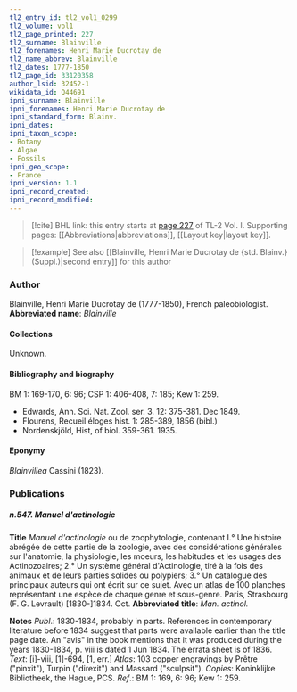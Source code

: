 ```yaml
---
tl2_entry_id: tl2_vol1_0299
tl2_volume: vol1
tl2_page_printed: 227
tl2_surname: Blainville
tl2_forenames: Henri Marie Ducrotay de
tl2_name_abbrev: Blainville
tl2_dates: 1777-1850
tl2_page_id: 33120358
author_lsid: 32452-1
wikidata_id: Q44691
ipni_surname: Blainville
ipni_forenames: Henri Marie Ducrotay de
ipni_standard_form: Blainv.
ipni_dates: 
ipni_taxon_scope: 
- Botany
- Algae
- Fossils
ipni_geo_scope: 
- France
ipni_version: 1.1
ipni_record_created: 
ipni_record_modified:
---
```



> [!cite] BHL link: this entry starts at [page 227](https://www.biodiversitylibrary.org/page/33120358) of TL-2 Vol. I.
> Supporting pages: [[Abbreviations|abbreviations]], [[Layout key|layout key]].

> [!example] See also [[Blainville, Henri Marie Ducrotay de {std. Blainv.} (Suppl.)|second entry]] for this author

### Author

Blainville, Henri Marie Ducrotay de (1777-1850), French paleobiologist. 
**Abbreviated name**: *Blainville*

#### Collections

Unknown.

#### Bibliography and biography

BM 1: 169-170, 6: 96; CSP 1: 406-408, 7: 185; Kew 1: 259.
- Edwards, Ann. Sci. Nat. Zool. ser. 3. 12: 375-381. Dec 1849.
- Flourens, Recueil éloges hist. 1: 285-389, 1856 (bibl.)
- Nordenskjöld, Hist, of biol. 359-361. 1935.

#### Eponymy

*Blainvillea* Cassini (1823).

### Publications

##### n.547. Manuel d'actinologie

**Title**
*Manuel d'actinologie* ou de zoophytologie, contenant I.° Une histoire abrégée de cette partie de la zoologie, avec des considérations générales sur l'anatomie, la physiologie, les moeurs, les habitudes et les usages des Actinozoaires; 2.° Un système général d'Actinologie, tiré à la fois des animaux et de leurs parties solides ou polypiers; 3.° Un catalogue des principaux auteurs qui ont écrit sur ce sujet. Avec un atlas de 100 planches représentant une espèce de chaque genre et sous-genre. Paris, Strasbourg (F. G. Levrault) \[1830-\]1834. Oct.
**Abbreviated title**: *Man. actinol.*

**Notes**
*Publ*.: 1830-1834, probably in parts. References in contemporary literature before 1834 suggest that parts were available earlier than the title page date. An "avis" in the book mentions that it was produced during the years 1830-1834, p. viii is dated 1 Jun 1834. The errata sheet is of 1836.
*Text*: \[i\]-viii, \[1\]-694, \[1, err.\]
*Atlas*: 103 copper engravings by Prêtre ("pinxit"), Turpin ("direxit") and Massard ("sculpsit"). *Copies*: Koninklijke Bibliotheek, the Hague, PCS.
*Ref*.: BM 1: 169, 6: 96; Kew 1: 259.

